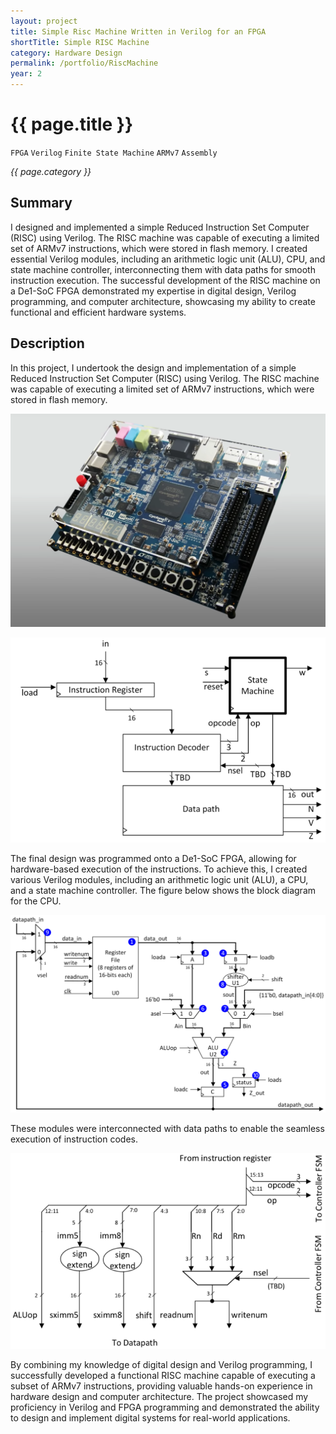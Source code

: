 ```yaml
---
layout: project
title: Simple Risc Machine Written in Verilog for an FPGA
shortTitle: Simple RISC Machine
category: Hardware Design
permalink: /portfolio/RiscMachine
year: 2
---
```



# {{ page.title }}

`FPGA` `Verilog` `Finite State Machine` `ARMv7` `Assembly`

*{{ page.category }}*

## Summary

I designed and implemented a simple Reduced Instruction Set Computer (RISC) using Verilog. The RISC machine was capable of executing a limited set of ARMv7 instructions, which were stored in flash memory. I created essential Verilog modules, including an arithmetic logic unit (ALU), CPU, and state machine controller, interconnecting them with data paths for smooth instruction execution. The successful development of the RISC machine on a De1-SoC FPGA demonstrated my expertise in digital design, Verilog programming, and computer architecture, showcasing my ability to create functional and efficient hardware systems.

## Description

In this project, I undertook the design and implementation of a simple Reduced Instruction Set Computer (RISC) using Verilog. The RISC machine was capable of executing a limited set of ARMv7 instructions, which were stored in flash memory. 

![De1-SoC](/assets/images/RiscMachine/de1Angle.png)

![CPU Block Diagram](/assets/images/RiscMachine/topLevelBD.png)

The final design was programmed onto a De1-SoC FPGA, allowing for hardware-based execution of the instructions. To achieve this, I created various Verilog modules, including an arithmetic logic unit (ALU), a CPU, and a state machine controller. The figure below shows the block diagram for the CPU.

![CPU Block Diagram](/assets/images/RiscMachine/cpuBD.png)

These modules were interconnected with data paths to enable the seamless execution of instruction codes.

![Instruction Bus Block Diagram](/assets/images/RiscMachine/instructionBusBD.png)

 By combining my knowledge of digital design and Verilog programming, I successfully developed a functional RISC machine capable of executing a subset of ARMv7 instructions, providing valuable hands-on experience in hardware design and computer architecture. The project showcased my proficiency in Verilog and FPGA programming and demonstrated the ability to design and implement digital systems for real-world applications.